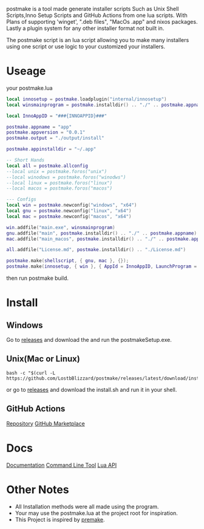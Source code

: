 postmake is a tool made generate installer scripts Such as Unix Shell Scripts,Inno Setup Scripts and GitHub Actions from one lua scripts.
With Plans of supporting 'winget', ".deb files", "MacOs .app" and nixos packages.
Lastly a plugin system for any other installer format not built in.

The postmake script is an lua script allowing you to make many installers using one script or use logic to your customized your installers.

# Useage
your postmake.lua
```lua
local innosetup = postmake.loadplugin("internal/innosetup")
local winsmainprogram = postmake.installdir() .. "./" .. postmake.appname .. ".exe"

local InnoAppID = "###{INNOAPPID}###"

postmake.appname = "app"
postmake.appversion = "0.0.1"
postmake.output = "./output/install"

postmake.appinstalldir = "~/.app"

-- Short Hands
local all = postmake.allconfig
--local unix = postmake.foros("unix")
--local winodows = postmake.foros("winodws")
--local linux = postmake.foros("linux")
--local macos = postmake.foros("macos")

--- Configs
local win = postmake.newconfig("windows", "x64")
local gnu = postmake.newconfig("linux", "x64")
local mac = postmake.newconfig("macos", "x64")

win.addfile("main.exe", winsmainprogram)
gnu.addfile("main", postmake.installdir() .. "./" .. postmake.appname)
mac.addfile("main_macos", postmake.installdir() .. "./" .. postmake.appname)

all.addfile("License.md", postmake.installdir() .. "./License.md")

postmake.make(shellscript, { gnu, mac }, {});
postmake.make(innosetup, { win }, { AppId = InnoAppID, LaunchProgram = winsmainprogram, LicenseFile = "License.md" });
```
then run postmake build.

# Install

## Windows
Go to [releases](https://github.com/LostbBlizzard/postmake/releases/latest) and download the and run the postmakeSetup.exe.

## Unix(Mac or Linux)

```
bash -c "$(curl -L https://github.com/LostbBlizzard/postmake/releases/latest/download/install.sh)"
```
or go to [releases](https://github.com/LostbBlizzard/postmake/releases/latest) and download the install.sh and run it in your shell.

## GitHub Actions
[Repository](https://github.com/LostbBlizzard/postmake-action/tree/master) 
[GitHub Marketplace]() 

# Docs
[Documentation](https://lostbblizzard.github.io/postmake/cli/index.html)
[Command Line Tool](https://lostbblizzard.github.io/postmake/)
[Lua API](https://lostbblizzard.github.io/postmake/lua/postmake.html)

# Other Notes
- All Installation methods were all made using the program.
- Your may use the postmake.lua at the project root for inspiration.
- This Project is inspired by [premake](https://premake.github.io/docs/What-Is-Premake). 


